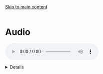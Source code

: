 <!--!DOCTYPE html is not included in this template as it is added by Pandoc. If Pandoc is not used to convert then DOCTYPE may need to be added manually>
<html>
<head>
<meta charset="utf-8">
<title>Audio  - Cool Code 2</title>
<!--CSS stylings-->
<style>
.title{}<!--this class name isspecific to Pandoc which introduces a duplicate title to the HTML document if the 'display:none;' attribute is not included-->
display:none;}
marker{
    ddisplay-list-type:none;}
    summary{
        display:none;}
    }
}
<!-- Other CSS styles can be included here if needed-->
</style>
</head>
<body>
<a href="#mainContent">Skip to main content</a>
<header> <!-- banner landmark-->
<!-- img src="" alt=""> Creates placeholder for logo and provides text ddescription-->
</header>
<nav>
<!--aria-label="" if desired will allow me to rename the navigation region-->
</nav>

<main id="mainContent">

<h1>Audio</h1>

<audio controls preload="auto"
src="./test.mp3">
</audio>

<div role="region" aria-label="Transcript"> <!--Changing the role to 'region' allows me to create new landmarks at will when combined with the aria-label-->
<details>

<summary role="button><h3>Transcript of speech</h3></summary>
<!--When combined with the CSSstyling for the details/summary component, (please see above), the rendered component works as both an expandable heading and button. However, the level may need to change depending on the other levels within the page.-->

Example transcript text.

</details>
</main>
<footer>
</footer>
</body>
</html>
